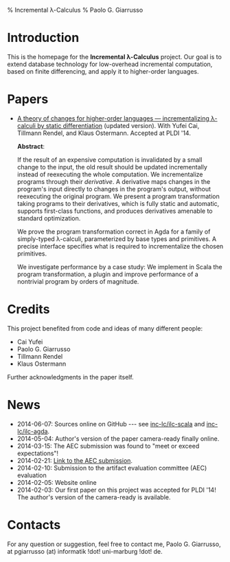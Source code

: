 % Incremental λ-Calculus
% Paolo G. Giarrusso

# Introduction

This is the homepage for the **Incremental λ-Calculus** project. Our goal is to
extend database technology for low-overhead incremental computation, based on
finite differencing, and apply it to higher-order languages.

# Papers
  - [A theory of changes for higher-order languages — incrementalizing λ-calculi by static differentiation](http://www.informatik.uni-marburg.de/~pgiarrusso/papers/pldi14-ilc-author-final.pdf) (updated version). With Yufei Cai, Tillmann Rendel, and Klaus Ostermann. Accepted at PLDI '14.

    **Abstract**:

    If the result of an expensive computation is invalidated by a small change
    to the input, the old result should be updated incrementally instead of
    reexecuting the whole computation. We incrementalize programs through their
    *derivative*. A derivative maps changes in the program's input directly to
    changes in the program's output, without reexecuting the original program.
    We present a program transformation taking programs to their derivatives,
    which is fully static and automatic, supports first-class functions, and
    produces derivatives amenable to standard optimization.

    We prove the program
    transformation correct in Agda for a family of simply-typed λ-calculi,
    parameterized by base types and primitives. A precise interface specifies
    what is required to incrementalize the chosen primitives.

    We investigate
    performance by a case study: We implement in Scala the program
    transformation, a plugin and improve performance of a nontrivial program by
    orders of magnitude.

# Credits
This project benefited from code and ideas of many different people:

- Cai Yufei
- Paolo G. Giarrusso
- Tillmann Rendel
- Klaus Ostermann

Further acknowledgments in the paper itself.

# News
- 2014-06-07: Sources online on GitHub --- see
  [inc-lc/ilc-scala](https://github.com/inc-lc/ilc-scala) and
  [inc-lc/ilc-agda](https://github.com/inc-lc/ilc-agda).
- 2014-05-04: Author's version of the paper camera-ready finally online.
- 2014-03-15: The AEC submission was found to "meet or exceed expectations"!
- 2014-02-21: [Link to the AEC submission](AEC.html).
- 2014-02-10: Submission to the artifact evaluation committee (AEC) evaluation
- 2014-02-05: Website online
- 2014-02-03: Our first paper on this project was accepted for PLDI '14! The
  author's version of the camera-ready is available.

# Contacts
For any question or suggestion, feel free to contact me, Paolo G. Giarrusso, at
pgiarrusso (at) informatik !dot! uni-marburg !dot! de.
